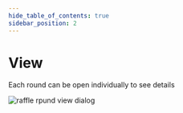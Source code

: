 ```yaml
---
hide_table_of_contents: true
sidebar_position: 2
---
```


# View

Each round can be open individually to see details

![raffle rpund view dialog](/img/admin/mechanics-simple/raffle/round_view_dialog.png)
